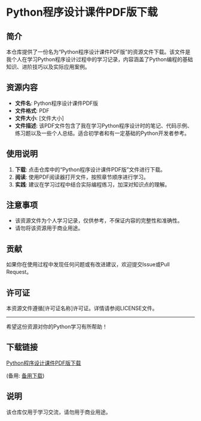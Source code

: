 # Python程序设计课件PDF版下载

## 简介

本仓库提供了一份名为“Python程序设计课件PDF版”的资源文件下载。该文件是我个人在学习Python程序设计过程中的学习记录，内容涵盖了Python编程的基础知识、进阶技巧以及实际应用案例。

## 资源内容

- **文件名**: Python程序设计课件PDF版
- **文件格式**: PDF
- **文件大小**: [文件大小]
- **文件描述**: 该PDF文件包含了我在学习Python程序设计时的笔记、代码示例、练习题以及一些个人总结。适合初学者和有一定基础的Python开发者参考。

## 使用说明

1. **下载**: 点击仓库中的“Python程序设计课件PDF版”文件进行下载。
2. **阅读**: 使用PDF阅读器打开文件，按照章节顺序进行学习。
3. **实践**: 建议在学习过程中结合实际编程练习，加深对知识点的理解。

## 注意事项

- 该资源文件为个人学习记录，仅供参考，不保证内容的完整性和准确性。
- 请勿将该资源用于商业用途。

## 贡献

如果你在使用过程中发现任何问题或有改进建议，欢迎提交Issue或Pull Request。

## 许可证

本资源文件遵循[许可证名称]许可证。详情请参阅LICENSE文件。

---

希望这份资源对你的Python学习有所帮助！

## 下载链接
[Python程序设计课件PDF版下载](https://pan.quark.cn/s/69892f5d893f) 

(备用: [备用下载](https://pan.baidu.com/s/1tvn3wt6ie1u3FCFjzE9JAg?pwd=1234))

## 说明

该仓库仅用于学习交流，请勿用于商业用途。
